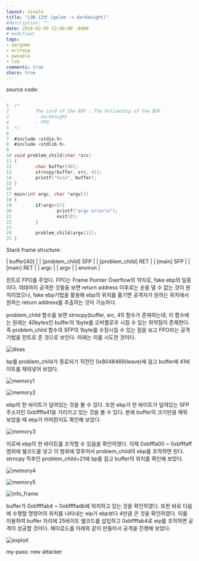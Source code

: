 ```yaml
---
layout: single
title: "LOB 12번 (golem -> darkknight)"
#description: ""
date: 2016-02-05 12:00:00 -0400
# modified: 
tags: 
- wargame
- writeup
- pwnable
- lob
comments: true
share: true
---
```


source code:

```c

1  /*
2          The Lord of the BOF : The Fellowship of the BOF
3          - darkknight
4          - FPO
5  */
6  
7  #include <stdio.h>
8  #include <stdlib.h>
9  
10 void problem_child(char *src)
11 {
12         char buffer[40];
13         strncpy(buffer, src, 41);
14         printf("%s\n", buffer);
15 }
16 
17 main(int argc, char *argv[])
18 {
19         if(argc<2){
20                 printf("argv error\n");
21                 exit(0);
22         }
23 
24         problem_child(argv[1]);
25 }

```

Stack frame structure:

| buffer[40] |
| [problem_child] SFP |
| [problem_child] RET |
| [main] SFP  |
| [main] RET |
| argc |
| argv |
| environ |

힌트로 FPO를 주었다. FPO는 Frame Pointer Overflow의 약자로, fake ebp의 일종이다. 여태까지 공격한 것들을 보면 return address 이후로는 손을 댈 수 없는 것이 원칙이었으나, fake ebp기법을 활용해 ebp의 위치를 옮기면 공격자가 원하는 위치에서 원하는 return address를 추출하는 것이 가능하다.

problem_child 함수를 보면 strncpy(buffer, src, 41) 함수가 존재하는데, 이 함수에는 원래는 40bytes인 buffer의 1byte를 오버플로우 시킬 수 있는 취약점이 존재한다. 즉 problem_child 함수의 SFP의 1byte를 수정시킬 수 있는 점을 보고 FPO라는 공격기법을 힌트로 준 것으로 보인다. 아래는 이를 시도한 것이다.

![disas]({{site.url}}{{site.baseurl}}/assets/images/2016-02-05-LOB-12/0.png)

bp를 problem_child가 종료되기 직전인 0x8048469(leave)에 걸고 buffer에 41바이트를 채워넣어 보았다.

![memory1]({{site.url}}{{site.baseurl}}/assets/images/2016-02-05-LOB-12/1.png)

![memory2]({{site.url}}{{site.baseurl}}/assets/images/2016-02-05-LOB-12/2.png)

ebp의 한 바이트가 덮여있는 것을 볼 수 있다. 또한 ebp가 한 바이트가 덮여있는 SFP 주소지인 0xbffffa41을 가리키고 있는 것을 볼 수 있다. 본래 buffer의 크기만큼 채워 보았을 때 ebp가 어떠한지도 확인해 보았다.

![memory3]({{site.url}}{{site.baseurl}}/assets/images/2016-02-05-LOB-12/3.png)

이로써 ebp의 한 바이트를 조작할 수 있음을 확인하였다. 이제 0xbfffa00 ~ 0xbfffaff 범위에 쉘코드를 넣고 이 범위에 맞추어서 problem_child의 ebp를 조작하면 된다. strncpy 직후인 problem_child+21에 bp를 걸고 buffer의 위치를 확인해 보았다.

![memory4]({{site.url}}{{site.baseurl}}/assets/images/2016-02-05-LOB-12/3.png)

![memory5]({{site.url}}{{site.baseurl}}/assets/images/2016-02-05-LOB-12/4.png)

![info_frame]({{site.url}}{{site.baseurl}}/assets/images/2016-02-05-LOB-12/5.png)

buffer가 0xbffffab4 ~ 0xbffffadb에 위치하고 있는 것을 확인하였다. 또한 바로 다음에 수행할 명령어의 위치를 나타내는 eip가 ebp보다 4만큼 큰 것을 확인하였다. 이를 이용하여 buffer 자리에 25바이트 쉘코드를 삽입하고 0xbffffab4로 eip를 조작하면 공격이 성공할 것이다. 페이로드를 아래와 같이 만들어서 공격을 진행해 보았다.

![exploit]({{site.url}}{{site.baseurl}}/assets/images/2016-02-05-LOB-12/6.png)


my-pass: new attacker